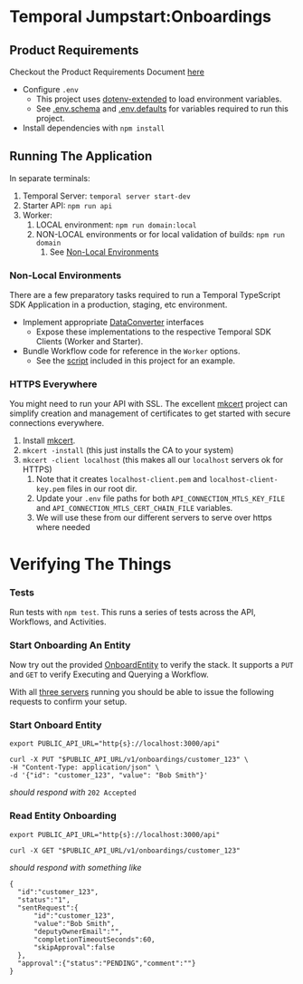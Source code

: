 # Temporal Jumpstart:Onboardings

## Product Requirements

Checkout the Product Requirements Document [here](Curriculum_Onboarding_UseCase_PRD.pdf)

* Configure `.env`
   * This project uses [dotenv-extended](https://www.npmjs.com/package/dotenv-extended) to load environment variables.
   * See [.env.schema](app/.env.schema) and [.env.defaults](app/.env.defaults) for variables required to run this project.
* Install dependencies with `npm install`
  
## Running The Application

In separate terminals:

1. Temporal Server: `temporal server start-dev`
2. Starter API: `npm run api`
3. Worker: 
   1. LOCAL environment: `npm run domain:local`
   2. NON-LOCAL environments or for local validation of builds: `npm run domain`
      1. See [Non-Local Environments](#non-local-environments)

### Non-Local Environments

There are a few preparatory tasks required to run a Temporal TypeScript SDK Application in a production, staging, etc environment.

* Implement appropriate [DataConverter](../docs/foundations/DataConverter.md) interfaces
  * Expose these implementations to the respective Temporal SDK Clients (Worker and Starter).
* Bundle Workflow code for reference in the `Worker` options. 
  * See the [script](src/scripts/build-workflow-bundle.ts) included in this project for an example.

### HTTPS Everywhere

You might need to run your API with SSL. The excellent [mkcert](https://github.com/FiloSottile/mkcert) project can simplify creation and management of
certificates to get started with secure connections everywhere.

1. Install [mkcert](https://github.com/FiloSottile/mkcert).
2. `mkcert -install` (this just installs the CA to your system)
3. `mkcert -client localhost` (this makes all our `localhost` servers ok for HTTPS)
    1. Note that it creates `localhost-client.pem` and `localhost-client-key.pem` files in our root dir.
    2. Update your `.env` file paths for both `API_CONNECTION_MTLS_KEY_FILE` and `API_CONNECTION_MTLS_CERT_CHAIN_FILE` variables.
    3. We will use these from our different servers to serve over https where needed

# Verifying The Things

### Tests
Run tests with `npm test`.
This runs a series of tests across the API, Workflows, and Activities.

### Start Onboarding An Entity
Now try out the provided  [OnboardEntity](src/domain/workflows/onboard-entity.ts) to verify the stack.
It supports a `PUT` and `GET` to verify Executing and Querying a Workflow.

With all [three servers](running-the-application) running you should be able to issue the following
requests to confirm your setup.

### Start Onboard Entity
```shell
export PUBLIC_API_URL="http{s}://localhost:3000/api"

curl -X PUT "$PUBLIC_API_URL/v1/onboardings/customer_123" \
-H "Content-Type: application/json" \
-d '{"id": "customer_123", "value": "Bob Smith"}'
```
_should respond with_
`202 Accepted`

### Read Entity Onboarding
```shell
export PUBLIC_API_URL="http{s}://localhost:3000/api"

curl -X GET "$PUBLIC_API_URL/v1/onboardings/customer_123"
```
_should respond with something like_
```shell
{
  "id":"customer_123",
  "status":"1",
  "sentRequest":{
      "id":"customer_123",
      "value":"Bob Smith",
      "deputyOwnerEmail":"",
      "completionTimeoutSeconds":60,
      "skipApproval":false
  },
  "approval":{"status":"PENDING","comment":""}
}
```